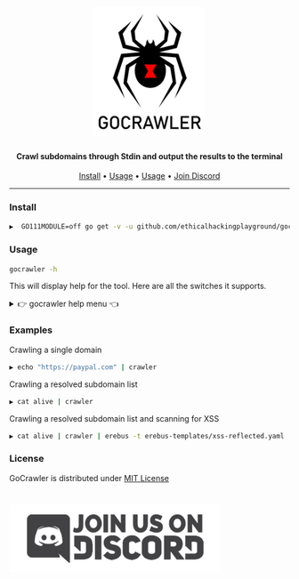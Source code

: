 <h1 align="center">
  <br>
<img src="static/gocrawler.png" width="200px" alt="GoCrawler">
</h1>

<h4 align="center">Crawl subdomains through Stdin and output the results to the terminal</h4>

<p align="center">
  <a href="#install">Install</a> •
  <a href="#usage">Usage</a> •
  <a href="#examples">Usage</a> •
  <a href="https://discord.gg/MQWCem5b">Join Discord</a> 
</p>

---


### Install

```sh
▶  GO111MODULE=off go get -v -u github.com/ethicalhackingplayground/gocrawler/gocrawl
```

### Usage

```sh
gocrawler -h
```

This will display help for the tool. Here are all the switches it supports.

<details>
<summary> 👉 gocrawler help menu 👈</summary>

```
Usage of ./crawler:
  -d int
        the crawl depth (default 5)
  -t int
        the number of concurrent threads (default 5)
```

</details>

### Examples

Crawling a single domain

```sh
▶ echo "https://paypal.com" | crawler
```

Crawling a resolved subdomain list

```sh
▶ cat alive | crawler
```

Crawling a resolved subdomain list and scanning for XSS

```sh
▶ cat alive | crawler | erebus -t erebus-templates/xss-reflected.yaml 
```

### License

GoCrawler is distributed under [MIT License](https://github.com/ethicalhackingplayground/erebus/blob/main/LICENSE)

<h1 align="left">
  <a href="https://discord.gg/MQWCem5b"><img src="static/Join-Discord.png" width="380" alt="Join Discord"></a>
</h1>
